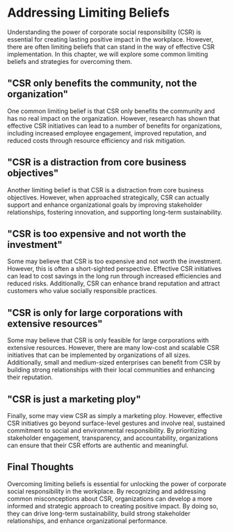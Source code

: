Addressing Limiting Beliefs
==================================================================================================

Understanding the power of corporate social responsibility (CSR) is essential for creating lasting positive impact in the workplace. However, there are often limiting beliefs that can stand in the way of effective CSR implementation. In this chapter, we will explore some common limiting beliefs and strategies for overcoming them.

"CSR only benefits the community, not the organization"
-------------------------------------------------------

One common limiting belief is that CSR only benefits the community and has no real impact on the organization. However, research has shown that effective CSR initiatives can lead to a number of benefits for organizations, including increased employee engagement, improved reputation, and reduced costs through resource efficiency and risk mitigation.

"CSR is a distraction from core business objectives"
----------------------------------------------------

Another limiting belief is that CSR is a distraction from core business objectives. However, when approached strategically, CSR can actually support and enhance organizational goals by improving stakeholder relationships, fostering innovation, and supporting long-term sustainability.

"CSR is too expensive and not worth the investment"
---------------------------------------------------

Some may believe that CSR is too expensive and not worth the investment. However, this is often a short-sighted perspective. Effective CSR initiatives can lead to cost savings in the long run through increased efficiencies and reduced risks. Additionally, CSR can enhance brand reputation and attract customers who value socially responsible practices.

"CSR is only for large corporations with extensive resources"
-------------------------------------------------------------

Some may believe that CSR is only feasible for large corporations with extensive resources. However, there are many low-cost and scalable CSR initiatives that can be implemented by organizations of all sizes. Additionally, small and medium-sized enterprises can benefit from CSR by building strong relationships with their local communities and enhancing their reputation.

"CSR is just a marketing ploy"
------------------------------

Finally, some may view CSR as simply a marketing ploy. However, effective CSR initiatives go beyond surface-level gestures and involve real, sustained commitment to social and environmental responsibility. By prioritizing stakeholder engagement, transparency, and accountability, organizations can ensure that their CSR efforts are authentic and meaningful.

Final Thoughts
--------------

Overcoming limiting beliefs is essential for unlocking the power of corporate social responsibility in the workplace. By recognizing and addressing common misconceptions about CSR, organizations can develop a more informed and strategic approach to creating positive impact. By doing so, they can drive long-term sustainability, build strong stakeholder relationships, and enhance organizational performance.
